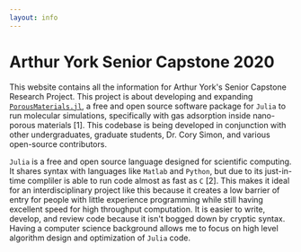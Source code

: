 ```yaml
---
layout: info
---
```


# Arthur York Senior Capstone 2020

This website contains all the information for Arthur York's Senior Capstone Research Project. This project is about developing and expanding [`PorousMaterials.jl`](https://github.com/SimonEnsemble/PorousMaterials.jl), a free and open source software package for `Julia` to run molecular simulations, specifically with gas adsorption inside nano-porous materials [1]. This codebase is being developed in conjunction with other undergraduates, graduate students, Dr. Cory Simon, and various open-source contributors.  

`Julia` is a free and open source language designed for scientific computing. It shares syntax with languages like `Matlab` and `Python`, but due to its just-in-time compliler is able to run code almost as fast as `C` [2]. This makes it ideal for an interdisciplinary project like this because it creates a low barrier of entry for people with little experience programming while still having excellent speed for high throughput computation. It is easier to write, develop, and review code because it isn't bogged down by cryptic syntax. Having a computer science background allows me to focus on high level algorithm design and optimization of `Julia` code. 


